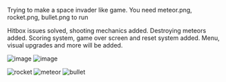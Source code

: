 Trying to make a space invader like game.
You need meteor.png, rocket.png, bullet.png to run

Hitbox issues solved, shooting mechanics added. Destroying meteors added. 
Scoring system, game over screen and reset system added.
Menu, visual upgrades and more will be added.

![image](https://github.com/user-attachments/assets/c197e882-e4fa-4463-817a-19d0627b4f54)
![image](https://github.com/user-attachments/assets/bc9b86d3-1e44-4c02-97da-8ebf929e89d2)

![rocket](https://github.com/user-attachments/assets/aa2c35c7-c023-4469-ad42-39d90e021c02)
![meteor](https://github.com/user-attachments/assets/46ae9d38-3cc0-48cd-aec1-fb03bb685f47)
![bullet](https://github.com/user-attachments/assets/ef4d0375-cb58-41c7-bc44-f56207588165)
